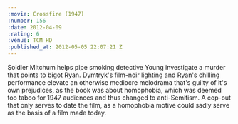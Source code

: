 ```yaml
--- 
:movie: Crossfire (1947)
:number: 156
:date: 2012-04-09
:rating: 6
:venue: TCM HD
:published_at: 2012-05-05 22:07:21 Z
---
```

Soldier Mitchum helps pipe smoking detective Young investigate a murder that points to bigot Ryan. Dymtryk's film-noir lighting and Ryan's chilling performance elevate an otherwise mediocre melodrama that's guilty of it's own prejudices, as the book was about homophobia, which was deemed too taboo for 1947 audiences and thus changed to anti-Semitism. A cop-out that only serves to date the film, as a homophobia motive could sadly serve as the basis of a film made today.